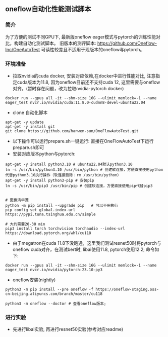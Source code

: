 ## oneflow自动化性能测试脚本
### 简介
为了方便的测试不同GPU下, 最新版oneflow eager模式与pytorch的训练性能对比，构建自动化测试脚本。
旧版本的测评脚本: https://github.com/Oneflow-Inc/OneAutoTest 可读性较差且不适用于现版本的oneflow与pytorch。

### 环境准备


* 拉取nvidia的cuda docker, 安装对应依赖,在docker中进行性能对比, 注意指定cuda版本为11.8, 因为oneflow目前还不支持cuda 12, 这里需要与oneflow对齐。(暂时存在问题，改为拉取nvidia-pytorch docker)
```shell
docker run --gpus all -it --shm-size 16G --ulimit memlock=-1 --name eager_test nvcr.io/nvidia/cuda:11.8.0-cudnn8-devel-ubuntu22.04
```
* clone 自动化脚本
```shell
apt-get -y update
apt-get -y install git
git clone https://github.com/hanwen-sun/OneFlowAutoTest.git
```
* 以下操作可以运行prepare.sh一键运行: 直接在OneFlowAutoTest下运行prepare.sh即可
* 安装对应版本python与pytorch:
```shell
apt-get -y install python3.10 # ubuntu22.04默认python3.10
ln -s /usr/bin/python3.10 /usr/bin/python # 创建软连接，方便直接使用python代替python3.10执行操作（软连接删除：rm /usr/bin/python）
apt-get -y install python3-pip # 安装pip
ln -s /usr/bin/pip3 /usr/bin/pip # 创建软连接，方便直接使用pip代替pip3


# 更换清华源
python -m pip install --upgrade pip   # 可以不用执行
pip config set global.index-url https://pypi.tuna.tsinghua.edu.cn/simple

# 大约需要20-30 min
pip3 install torch torchvision torchaudio --index-url https://download.pytorch.org/whl/cu118
```

* 由于megatron在cuda 11.8下没跑通，这里我们测试resnet50时将pytorch与oneflow cuda对齐，在测试bert时, libai使用11.8, pytorch使用12.2; 命令如下:
```shell
docker run --gpus all -it --shm-size 16G --ulimit memlock=-1 --name eager_test nvcr.io/nvidia/pytorch:23.10-py3
```

* oneflow安装(nightly)
```shell
python3 -m pip install --pre oneflow -f https://oneflow-staging.oss-cn-beijing.aliyuncs.com/branch/master/cu118

python3 -m oneflow --doctor # 查看oneflow版本;
```

### 进行实验

* 先进行libai实验, 再进行resnet50实验(参考对应readme)
